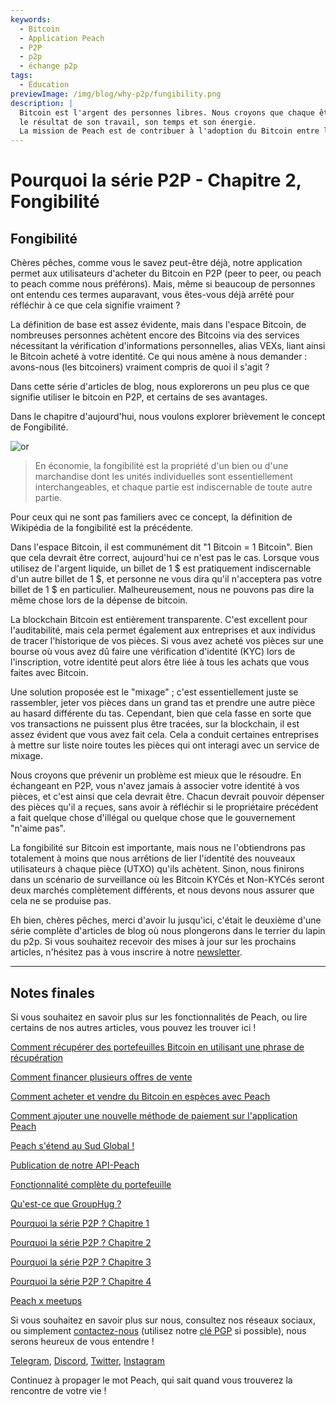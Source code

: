 ```yaml
---
keywords:
  - Bitcoin
  - Application Peach
  - P2P
  - p2p
  - échange p2p
tags:
  - Éducation
previewImage: /img/blog/why-p2p/fungibility.png
description: |
  Bitcoin est l'argent des personnes libres. Nous croyons que chaque être humain a le droit de choisir la monnaie qu'il utilise pour stocker sa richesse,
  le résultat de son travail, son temps et son énergie.
  La mission de Peach est de contribuer à l'adoption du Bitcoin entre les mains des gens.
---
```


# Pourquoi la série P2P - Chapitre 2, Fongibilité

## Fongibilité

Chères pêches, comme vous le savez peut-être déjà, notre application permet aux utilisateurs d'acheter du Bitcoin en P2P (peer to peer, ou peach to peach comme nous préférons). Mais, même si beaucoup de personnes ont entendu ces termes auparavant, vous êtes-vous déjà arrêté pour réfléchir à ce que cela signifie vraiment ?

La définition de base est assez évidente, mais dans l'espace Bitcoin, de nombreuses personnes achètent encore des Bitcoins via des services nécessitant la vérification d'informations personnelles, alias VEXs, liant ainsi le Bitcoin acheté à votre identité. Ce qui nous amène à nous demander : avons-nous (les bitcoiners) vraiment compris de quoi il s'agit ?

Dans cette série d'articles de blog, nous explorerons un peu plus ce que signifie utiliser le bitcoin en P2P, et certains de ses avantages.

Dans le chapitre d'aujourd'hui, nous voulons explorer brièvement le concept de Fongibilité.

![or](/img/blog/why-p2p/fungibility.png)

> En économie, la fongibilité est la propriété d'un bien ou d'une marchandise dont les unités individuelles sont essentiellement interchangeables, et chaque partie est indiscernable de toute autre partie.

Pour ceux qui ne sont pas familiers avec ce concept, la définition de Wikipédia de la fongibilité est la précédente.

Dans l'espace Bitcoin, il est communément dit "1 Bitcoin = 1 Bitcoin". Bien que cela devrait être correct, aujourd'hui ce n'est pas le cas. Lorsque vous utilisez de l'argent liquide, un billet de 1 $ est pratiquement indiscernable d'un autre billet de 1 $, et personne ne vous dira qu'il n'acceptera pas votre billet de 1 $ en particulier. Malheureusement, nous ne pouvons pas dire la même chose lors de la dépense de bitcoin.

La blockchain Bitcoin est entièrement transparente. C'est excellent pour l'auditabilité, mais cela permet également aux entreprises et aux individus de tracer l'historique de vos pièces. Si vous avez acheté vos pièces sur une bourse où vous avez dû faire une vérification d'identité (KYC) lors de l'inscription, votre identité peut alors être liée à tous les achats que vous faites avec Bitcoin.

Une solution proposée est le "mixage" ; c'est essentiellement juste se rassembler, jeter vos pièces dans un grand tas et prendre une autre pièce au hasard différente du tas. Cependant, bien que cela fasse en sorte que vos transactions ne puissent plus être tracées, sur la blockchain, il est assez évident que vous avez fait cela. Cela a conduit certaines entreprises à mettre sur liste noire toutes les pièces qui ont interagi avec un service de mixage.

Nous croyons que prévenir un problème est mieux que le résoudre. En échangeant en P2P, vous n'avez jamais à associer votre identité à vos pièces, et c'est ainsi que cela devrait être. Chacun devrait pouvoir dépenser des pièces qu'il a reçues, sans avoir à réfléchir si le propriétaire précédent a fait quelque chose d'illégal ou quelque chose que le gouvernement "n'aime pas".

La fongibilité sur Bitcoin est importante, mais nous ne l'obtiendrons pas totalement à moins que nous arrêtions de lier l'identité des nouveaux utilisateurs à chaque pièce (UTXO) qu'ils achètent. Sinon, nous finirons dans un scénario de surveillance où les Bitcoin KYCés et Non-KYCés seront deux marchés complètement différents, et nous devons nous assurer que cela ne se produise pas.

Eh bien, chères pêches, merci d'avoir lu jusqu'ici, c'était le deuxième d'une série complète d'articles de blog où nous plongerons dans le terrier du lapin du p2p. Si vous souhaitez recevoir des mises à jour sur les prochains articles, n'hésitez pas à vous inscrire à notre [newsletter](https://peachbitcoin.com/fr).

---

## Notes finales

Si vous souhaitez en savoir plus sur les fonctionnalités de Peach, ou lire certains de nos autres articles, vous pouvez les trouver ici !

[Comment récupérer des portefeuilles Bitcoin en utilisant une phrase de récupération](https://peachbitcoin.com/fr/blog/how-to-restore-peach-wallet/)

[Comment financer plusieurs offres de vente](https://peachbitcoin.com/fr/blog/funding-multiple-sell-offers/)

[Comment acheter et vendre du Bitcoin en espèces avec Peach](https://peachbitcoin.com/fr/blog/how-to-buy-and-sell-bitcoin-with-cash-using-peach/)

[Comment ajouter une nouvelle méthode de paiement sur l'application Peach](https://peachbitcoin.com/fr/blog/how-to-add-a-payment-method/)

[Peach s'étend au Sud Global !](https://peachbitcoin.com/fr/blog/peach-expands-to-the-global-south/)

[Publication de notre API-Peach](https://peachbitcoin.com/fr/blog/making-our-peach-api-public/)

[Fonctionnalité complète du portefeuille](https://peachbitcoin.com/fr/blog/full-wallet-functionality/)

[Qu'est-ce que GroupHug ?](https://peachbitcoin.com/fr/blog/group-hug/)

[Pourquoi la série P2P ? Chapitre 1](https://peachbitcoin.com/fr/blog/why-p2p-chapter-1/)

[Pourquoi la série P2P ? Chapitre 2](https://peachbitcoin.com/fr/blog/why-p2p-chapter-2/)

[Pourquoi la série P2P ? Chapitre 3](https://peachbitcoin.com/fr/blog/why-p2p-chapter-3-circular-economies/)

[Pourquoi la série P2P ? Chapitre 4](https://peachbitcoin.com/fr/blog/why-p2p-chapter-4-chains-of-trust/)

[Peach x meetups](https://peachbitcoin.com/fr/blog/peach-for-meetups/)

Si vous souhaitez en savoir plus sur nous, consultez nos réseaux sociaux, ou simplement [contactez-nous](mailto:hello@peachbitcoin.com) (utilisez notre [clé PGP](https://keys.openpgp.org/vks/v1/by-fingerprint/48339A19645E2E53488E0E5479E1B270FACD1BD2) si possible), nous serons heureux de vous entendre !

[Telegram](https://t.me/peachtopeach), [Discord](https://discord.gg/ypeHz3SW54), [Twitter](https://twitter.com/peachbitcoin), [Instagram](https://instagram.com/peachbitcoin)

Continuez à propager le mot Peach, qui sait quand vous trouverez la rencontre de votre vie !
